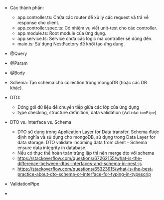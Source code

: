 - Các thành phần:
	- app.controller.ts: Chứa các router để xử lý các request và trả về response cho client.
	- app.controller.spec.ts: Có nhiệm vụ viết unit-test cho các controller.
	- app.module.ts: Root module của ứng dụng.
	- app.service.ts: Service chứa các logic mà controller sẽ dùng đến.
	- main.ts: Sử dụng NestFactory để khởi tạo ứng dụng.

- @Query
- @Param
- @Body

- Schema: Tạo schema cho collection trong mongoDB (hoặc các DB khác).
- DTO: 
	- Đóng gói dữ liệu để chuyển tiếp giữa các lớp của ứng dụng
	- type checking, structure definition, data validation (`ValidationPipe`)
- DTO vs. Interface vs. Schema
	- DTO sử dụng trong Application Layer for Data transfer. Schema được định nghĩa và sử dụng cho mongoDB, sử dụng trong Data Layer for data storage. DTO validate incoming data from client - Schema ensure data integrity in database.
	- Nếu có thực thể hoàn toàn trùng lặp thì nên merge dto với schema
	- https://stackoverflow.com/questions/67262155/what-is-the-difference-between-dtos-interfaces-and-schema-in-nest-js
	- https://stackoverflow.com/questions/65323915/what-is-the-best-practice-about-dto-schema-or-interface-for-typing-in-typescrip
- ValidationPipe
- 